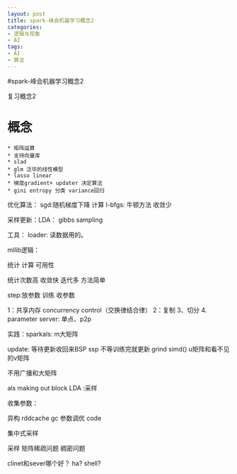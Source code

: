 ```yaml
---
layout: post
title: spark-峰会机器学习概念2
categories:
- 逻辑与现象
- AI
tags:
- AI
- 算法
---
```


#spark-峰会机器学习概念2

复习概念2


概念
============



	* 矩阵运算
	* 支持向量库
	* slad
	* glm 泛华的线性模型
	* lasso linear
	* 梯度gradient+ updater 决定算法 
	* gini entropy 分类 variance回归 


优化算法：
sgd:随机梯度下降 计算
l-bfgs: 牛顿方法 收敛少

采样更新：LDA：
  gibbs sampling 

工具：
loader: 读数据用的。



mllib逻辑：

统计 计算 可用性

统计次数高 收敛快
迭代多 方法简单

step:放参数 训练 收参数 

1：共享内存 concurrency control（交换律结合律）
2：复制
3、切分
4. parameter server: 单点、p2p

实践：sparkals: m大矩阵 


update:
等待更新收回来BSP
ssp 不等训练完就更新
grind simd()
u矩阵和看不见的v矩阵

 不用广播和大矩阵


als making out block
LDA :采样

收集参数： 


异构 rddcache gc 参数调优 code

集中式采样

采样 矩阵稀疏问题 稠密问题



clinet和sever哪个好？
ha?
shell?



